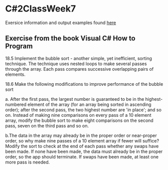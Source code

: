 # C#2ClassWeek7

Exersice information and output examples found [here](https://github.com/camhelkuik/week-7/blob/master/Assign_7.pdf)

## Exercise from the book Visual C# How to Program

18.5
Implement the bubble sort - another simple, yet inefficient, sorting technique. The technique uses nested loops to make several passes through the array. Each pass compares successive overlapping pairs of elements.

18.6
Make the following modifications to improve performance of the bubble sort

a. After the first pass, the largest number is guaranteed to be in the highest-numbered element of the array (for an array being sorted in ascending order); after the second pass, the two highest number are 'in place'; and so on. Instead of making nine comparisons on every pass of a 10 element array, modify the bubble sort to make eight comparisons on the second pass, seven on the third pass and so on.

b.The data in the array may already be in the proper order or near-proper order, so why make nine passes of a 10 element array if fewer will suffice? Modify the sort to check at the end of each pass whether any swaps have been made. If none have been made, the data must already be in the proper order, so the app should terminate. If swaps have been made, at least one more pass is needed. 
